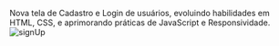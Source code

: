 Nova tela de Cadastro e Login de usuários, evoluindo habilidades em HTML, CSS, e aprimorando práticas de JavaScript e Responsividade.
![signUp](https://user-images.githubusercontent.com/69792090/156916116-7f9b1370-2529-4a74-926c-a9487d985023.png)
